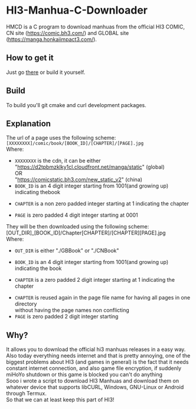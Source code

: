 # HI3-Manhua-C-Downloader
HMCD is a C program to download manhuas from the official HI3 COMIC, CN site (https://comic.bh3.com/) and GLOBAL site (https://manga.honkaiimpact3.com/).

## How to get it
Just go [there](https://github.com/JeFaitDesSpaghettis/HMCD/releases) or build it yourself.

## Build
To build you'll git cmake and curl development packages.

## Explanation
The url of a page uses the following scheme:<br/>
```[XXXXXXXX]/comic/book/[BOOK_ID]/[CHAPTER]/[PAGE].jpg```<br/>
Where:<br/>

+ ```XXXXXXXX``` is the cdn, it can be either<br/>
    "https://d2tpbmzklky1cl.cloudfront.net/manga/static" (global)<br/>
    OR<br/>
    "https://comicstatic.bh3.com/new_static_v2" (china)<br/>
+ ```BOOK_ID``` is an 4 digit integer starting from 1001(and growing up) indicating thebook<br/>
* ```CHAPTER``` is a non zero padded integer starting at 1 indicating the chapter<br/>
+ ```PAGE``` is zero padded 4 digit integer starting at 0001<br/>

They will be then downloaded using the following scheme:<br/>
[OUT_DIR]_[BOOK_ID]/Chapter[CHAPTER]/[CHAPTER][PAGE].jpg<br/>
Where:<br/>
+ ```OUT_DIR``` is either "./GBBook" or "./CNBook"<br/>
* ```BOOK_ID``` is an 4 digit integer starting from 1001(and growing up) indicating the book<br/>
+ ```CHAPTER``` is a zero padded 2 digit integer starting at 1 indicating the chapter<br/>
* ```CHAPTER``` is reused again in the page file name for having all pages in one directory<br/>
    without having the page names non conflicting<br/>
* ```PAGE``` is zero padded 2 digit integer starting

## Why?
It allows you to download the official hi3 manhuas releases in a easy way. \
Also today everything needs internet and that is pretty annoying, one of the biggest problems about HI3 (and games in general) is the fact that it needs constant internet connection, and also game file encryption, if suddenly miHoYo shutdown or this game is blocked you can't do anything \
Sooo i wrote a script to download HI3 Manhuas and download them on whatever device that supports libCURL, Windows, GNU-Linux or Android through Termux. \
So that we can at least keep this part of HI3!
